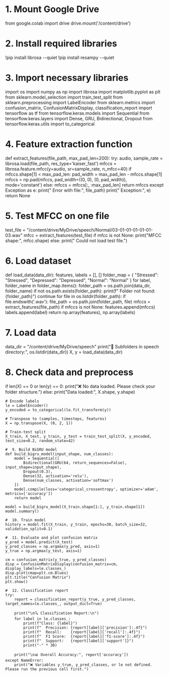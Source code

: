 # 1. Mount Google Drive
from google.colab import drive
drive.mount('/content/drive')

#   2. Install required libraries
!pip install librosa --quiet
!pip install resampy --quiet

#   3. Import necessary libraries
import os
import numpy as np
import librosa
import matplotlib.pyplot as plt
from sklearn.model_selection import train_test_split
from sklearn.preprocessing import LabelEncoder
from sklearn.metrics import confusion_matrix, ConfusionMatrixDisplay, classification_report
import tensorflow as tf
from tensorflow.keras.models import Sequential
from tensorflow.keras.layers import Dense, GRU, Bidirectional, Dropout
from tensorflow.keras.utils import to_categorical

#   4. Feature extraction function
def extract_features(file_path, max_pad_len=200):
    try:
        audio, sample_rate = librosa.load(file_path, res_type='kaiser_fast')
        mfccs = librosa.feature.mfcc(y=audio, sr=sample_rate, n_mfcc=40)
        if mfccs.shape[1] < max_pad_len:
            pad_width = max_pad_len - mfccs.shape[1]
            mfccs = np.pad(mfccs, pad_width=((0, 0), (0, pad_width)), mode='constant')
        else:
            mfccs = mfccs[:, :max_pad_len]
        return mfccs
    except Exception as e:
        print(" Error with file:", file_path)
        print("   Exception:", e)
        return None

#   5. Test MFCC on one file
test_file = "/content/drive/MyDrive/speech/Normal/03-01-01-01-01-01-03.wav"
mfcc = extract_features(test_file)
if mfcc is not None:
    print("MFCC shape:", mfcc.shape)
else:
    print(" Could not load test file.")

#  6. Load dataset
def load_data(data_dir):
    features, labels = [], []
    folder_map = {
        "Stressed": "Stressed",
        "Depressed": "Depressed",
        "Normal": "Normal"
    }
    for label, folder_name in folder_map.items():
        folder_path = os.path.join(data_dir, folder_name)
        if not os.path.exists(folder_path):
            print(f" Folder not found: {folder_path}")
            continue
        for file in os.listdir(folder_path):
            if file.endswith('.wav'):
                file_path = os.path.join(folder_path, file)
                mfccs = extract_features(file_path)
                if mfccs is not None:
                    features.append(mfccs)
                    labels.append(label)
    return np.array(features), np.array(labels)

# 7. Load data
data_dir = "/content/drive/MyDrive/speech"
print("📁 Subfolders in speech directory:", os.listdir(data_dir))
X, y = load_data(data_dir)

#  8. Check data and preprocess
if len(X) == 0 or len(y) == 0:
    print("❌ No data loaded. Please check your folder structure.")
else:
    print("Data loaded:", X.shape, y.shape)

    # Encode labels
    le = LabelEncoder()
    y_encoded = to_categorical(le.fit_transform(y))

    # Transpose to (samples, timesteps, features)
    X = np.transpose(X, (0, 2, 1))

    # Train-test split
    X_train, X_test, y_train, y_test = train_test_split(X, y_encoded, test_size=0.2, random_state=42)

    #  9. Build BiGRU model
    def build_bigru_model(input_shape, num_classes):
        model = Sequential([
            Bidirectional(GRU(64, return_sequences=False), input_shape=input_shape),
            Dropout(0.3),
            Dense(32, activation='relu'),
            Dense(num_classes, activation='softmax')
        ])
        model.compile(loss='categorical_crossentropy', optimizer='adam', metrics=['accuracy'])
        return model

    model = build_bigru_model(X_train.shape[1:], y_train.shape[1])
    model.summary()

    #  10. Train model
    history = model.fit(X_train, y_train, epochs=30, batch_size=32, validation_split=0.1)

    #  11. Evaluate and plot confusion matrix
    y_pred = model.predict(X_test)
    y_pred_classes = np.argmax(y_pred, axis=1)
    y_true = np.argmax(y_test, axis=1)

    cm = confusion_matrix(y_true, y_pred_classes)
    disp = ConfusionMatrixDisplay(confusion_matrix=cm, display_labels=le.classes_)
    disp.plot(cmap=plt.cm.Blues)
    plt.title("Confusion Matrix")
    plt.show()

    #  12. Classification report
    try:
        report = classification_report(y_true, y_pred_classes, target_names=le.classes_, output_dict=True)

        print("\n🔍 Classification Report:\n")
        for label in le.classes_:
            print(f"Class: {label}")
            print(f"  Precision: {report[label]['precision']:.4f}")
            print(f"  Recall:    {report[label]['recall']:.4f}")
            print(f"  F1 Score:  {report[label]['f1-score']:.4f}")
            print(f"  Support:   {report[label]['support']}")
            print("-" * 30)

        print("\n📊 Overall Accuracy:", report['accuracy'])
    except NameError:
        print("❌ Variables y_true, y_pred_classes, or le not defined. Please run the previous cell first.")
